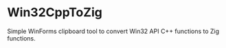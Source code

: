 # Win32CppToZig
Simple WinForms clipboard tool to convert Win32 API C++ functions to Zig functions.
